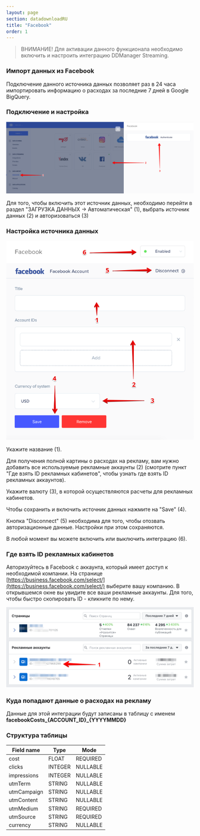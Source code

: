 ```yaml
---
layout: page
section: datadownloadRU
title: "Facebook"
order: 1
---
```


>ВНИМАНИЕ! Для активации данного функционала необходимо включить и настроить интеграцию DDManager Streaming.

### Импорт данных из Facebook

Подключение данного источника данных позволяет раз в 24 часа импортировать информацию о расходах за последние 7 дней в Google BigQuery.

### Подключение и настройка

![](/img/fb.1.png)

Для того, чтобы включить этот источник данных, необходимо перейти в раздел "ЗАГРУЗКА ДАННЫХ → Автоматическая" (1), выбрать источник данных (2) и авторизоваться (3)

### Настройка источника данных

![](/img/fb.2.png)

Укажите название (1).

Для получения полной картины о расходах на рекламу, вам нужно добавить все используемые рекламные аккаунты (2) (смотрите пункт "Где взять ID рекламных кабинетов", чтобы узнать где взять ID рекламных аккаунтов).

Укажите валюту (3), в которой осуществляются расчеты для рекламных кабинетов.

Чтобы сохранить и включить источник данных нажмите на "Save" (4).

Кнопка "Disconnect" (5) необходима для того, чтобы отозвать авторизационные данные. Настройки при этом сохраняются.

В любой момент вы можете включить или выключить интеграцию (6).

### Где взять ID рекламных кабинетов

Авторизуйтесь в Facebook с аккаунта, который имеет доступ к необходимой компании. На странице [https://business.facebook.com/select/](https://business.facebook.com/select/) выберите вашу компанию. В открывшемся окне вы увидите все ваши рекламные аккаунты. Для того, чтобы быстро скопировать ID - кликните по нему.

![](/img/fb.3.png)

### Куда попадают данные о расходах на рекламу

Данные для этой интеграции будут записаны в таблицу с именем **facebookCosts_{ACCOUNT_ID}_{YYYYMMDD}**

### Структура таблицы

Field name|Type|Mode
--- | --- | ---
cost | FLOAT | REQUIRED
clicks | INTEGER | NULLABLE
impressions | INTEGER | NULLABLE
utmTerm | STRING | NULLABLE
utmCampaign | STRING | NULLABLE
utmContent | STRING | NULLABLE
utmMedium | STRING | REQUIRED
utmSource | STRING | REQUIRED
currency | STRING | NULLABLE

